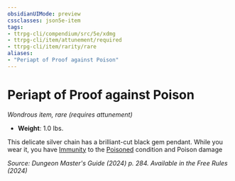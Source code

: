 ```yaml
---
obsidianUIMode: preview
cssclasses: json5e-item
tags:
- ttrpg-cli/compendium/src/5e/xdmg
- ttrpg-cli/item/attunement/required
- ttrpg-cli/item/rarity/rare
aliases: 
- "Periapt of Proof against Poison"
---
```

# Periapt of Proof against Poison
*Wondrous item, rare (requires attunement)*  


- **Weight**: 1.0 lbs.

This delicate silver chain has a brilliant-cut black gem pendant. While you wear it, you have [Immunity](Misc%20Files/CLI/rules/variant-rules/immunity-xphb.md) to the [Poisoned](Misc%20Files/CLI/rules/conditions.md#Poisoned) condition and Poison damage

*Source: Dungeon Master's Guide (2024) p. 284. Available in the Free Rules (2024)*